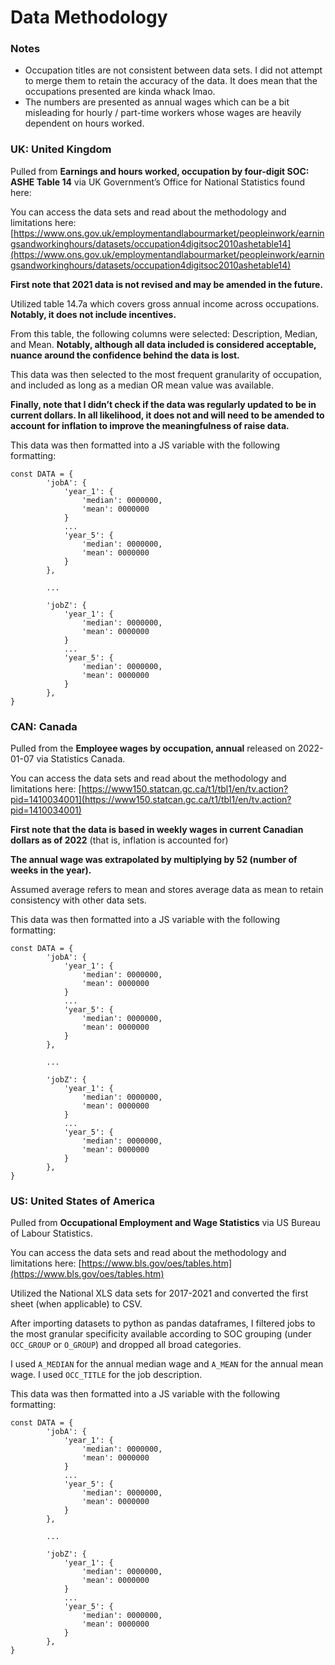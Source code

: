 # Data Methodology

### Notes

- Occupation titles are not consistent between data sets. I did not attempt to merge them to retain the accuracy of the data. It does mean that the occupations presented are kinda whack lmao.
- The numbers are presented as annual wages which can be a bit misleading for hourly / part-time workers whose wages are heavily dependent on hours worked.

### UK: United Kingdom

Pulled from **Earnings and hours worked, occupation by four-digit SOC: ASHE Table 14** via UK Government’s Office for National Statistics found here: 

You can access the data sets and read about the methodology and limitations here: [https://www.ons.gov.uk/employmentandlabourmarket/peopleinwork/earningsandworkinghours/datasets/occupation4digitsoc2010ashetable14](https://www.ons.gov.uk/employmentandlabourmarket/peopleinwork/earningsandworkinghours/datasets/occupation4digitsoc2010ashetable14)

**First note that 2021 data is not revised and may be amended in the future.**

Utilized table 14.7a which covers gross annual income across occupations. **Notably, it does not include incentives.**

From this table, the following columns were selected: Description, Median, and Mean. **Notably, although all data included is considered acceptable, nuance around the confidence behind the data is lost.** 

This data was then selected to the most frequent granularity of occupation, and included as long as a median OR mean value was available.

**Finally, note that I didn’t check if the data was regularly updated to be in current dollars. In all likelihood, it does not and will need to be amended to account for inflation to improve the meaningfulness of raise data.**

This data was then formatted into a JS variable with the following formatting:

```
const DATA = {
        'jobA': {
            'year_1': {
                'median': 0000000,
                'mean': 0000000
            }
            ...
            'year_5': {
                'median': 0000000,
                'mean': 0000000
            }
        },
        
        ...
        
        'jobZ': {
            'year_1': {
                'median': 0000000,
                'mean': 0000000
            }
            ...
            'year_5': {
                'median': 0000000,
                'mean': 0000000
            }
        },
}
```

### CAN: Canada

Pulled from the **Employee wages by occupation, annual** released on 2022-01-07 via Statistics Canada.

You can access the data sets and read about the methodology and limitations here: [https://www150.statcan.gc.ca/t1/tbl1/en/tv.action?pid=1410034001](https://www150.statcan.gc.ca/t1/tbl1/en/tv.action?pid=1410034001)

**First note that the data is based in weekly wages in current Canadian dollars as of 2022** (that is, inflation is accounted for)

**The annual wage was extrapolated by multiplying by 52 (number of weeks in the year).** 

Assumed average refers to mean and stores average data as mean to retain consistency with other data sets. 

This data was then formatted into a JS variable with the following formatting:

```
const DATA = {
        'jobA': {
            'year_1': {
                'median': 0000000,
                'mean': 0000000
            }
            ...
            'year_5': {
                'median': 0000000,
                'mean': 0000000
            }
        },
        
        ...
        
        'jobZ': {
            'year_1': {
                'median': 0000000,
                'mean': 0000000
            }
            ...
            'year_5': {
                'median': 0000000,
                'mean': 0000000
            }
        },
}
```

### US: United States of America

Pulled from **Occupational Employment and Wage Statistics** via US Bureau of Labour Statistics.

You can access the data sets and read about the methodology and limitations here: [https://www.bls.gov/oes/tables.htm](https://www.bls.gov/oes/tables.htm)

Utilized the National XLS data sets for 2017-2021 and converted the first sheet (when applicable) to CSV. 

After importing datasets to python as pandas dataframes, I filtered jobs to the most granular specificity available according to SOC grouping (under `OCC_GROUP` or `O_GROUP`) and dropped all broad categories. 

I used `A_MEDIAN` for the annual median wage and `A_MEAN` for the annual mean wage. I used `OCC_TITLE` for the job description.

This data was then formatted into a JS variable with the following formatting:

```
const DATA = {
        'jobA': {
            'year_1': {
                'median': 0000000,
                'mean': 0000000
            }
            ...
            'year_5': {
                'median': 0000000,
                'mean': 0000000
            }
        },
        
        ...
        
        'jobZ': {
            'year_1': {
                'median': 0000000,
                'mean': 0000000
            }
            ...
            'year_5': {
                'median': 0000000,
                'mean': 0000000
            }
        },
}
```